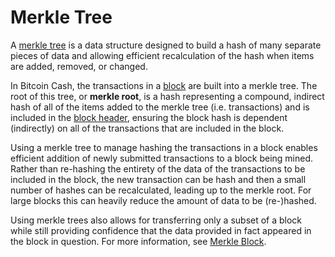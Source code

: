 # Merkle Tree

A [merkle tree](https://en.wikipedia.org/wiki/Merkle_tree) is a data structure designed to build a hash of many separate pieces of data and allowing efficient recalculation of the hash when items are added, removed, or changed.

In Bitcoin Cash, the transactions in a [block](/protocol/blockchain/block) are built into a merkle tree.  The root of this tree, or **merkle root**, is a hash representing a compound, indirect hash of all of the items added to the merkle tree (i.e. transactions) and is included in the [block header](/protocol/blockchain/block/block-header), ensuring the block hash is dependent (indirectly) on all of the transactions that are included in the block.

Using a merkle tree to manage hashing the transactions in a block enables efficient addition of newly submitted transactions to a block being mined.  Rather than re-hashing the entirety of the data of the transactions to be included in the block, the new transaction can be hash and then a small number of hashes can be recalculated, leading up to the merkle root.  For large blocks this can heavily reduce the amount of data to be (re-)hashed.

Using merkle trees also allows for transferring only a subset of a block while still providing confidence that the data provided in fact appeared in the block in question.  For more information, see [Merkle Block](/protocol/network/messages/merkleblock). 